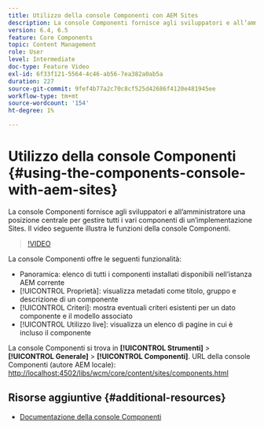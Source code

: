 ```yaml
---
title: Utilizzo della console Componenti con AEM Sites
description: La console Componenti fornisce agli sviluppatori e all’amministratore una posizione centrale per gestire tutti i vari componenti di un’implementazione Sites. Il video seguente illustra le funzioni della console Componenti.
version: 6.4, 6.5
feature: Core Components
topic: Content Management
role: User
level: Intermediate
doc-type: Feature Video
exl-id: 6f33f121-5564-4c46-ab56-7ea382a0ab5a
duration: 227
source-git-commit: 9fef4b77a2c70c8cf525d42686f4120e481945ee
workflow-type: tm+mt
source-wordcount: '154'
ht-degree: 1%

---
```


# Utilizzo della console Componenti {#using-the-components-console-with-aem-sites}

La console Componenti fornisce agli sviluppatori e all’amministratore una posizione centrale per gestire tutti i vari componenti di un’implementazione Sites. Il video seguente illustra le funzioni della console Componenti.

>[!VIDEO](https://video.tv.adobe.com/v/17417?quality=12&learn=on)

La console Componenti offre le seguenti funzionalità:

* Panoramica: elenco di tutti i componenti installati disponibili nell’istanza AEM corrente
* [!UICONTROL Proprietà]: visualizza metadati come titolo, gruppo e descrizione di un componente
* [!UICONTROL Criteri]: mostra eventuali criteri esistenti per un dato componente e il modello associato
* [!UICONTROL Utilizzo live]: visualizza un elenco di pagine in cui è incluso il componente

La console Componenti si trova in **[!UICONTROL Strumenti]** > **[!UICONTROL Generale]** > **[!UICONTROL Componenti]**.
URL della console Componenti (autore AEM locale): [http://localhost:4502/libs/wcm/core/content/sites/components.html](http://localhost:4502/libs/wcm/core/content/sites/components.html)

## Risorse aggiuntive {#additional-resources}

* [Documentazione della console Componenti](https://helpx.adobe.com/experience-manager/6-5/sites/authoring/using/default-components-console.html)
